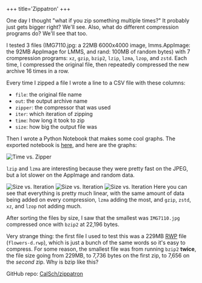 +++
title='Zippatron'
+++

One day I thought "what if you zip something multiple times?" It probably just gets bigger right? We'll see. Also, what do different compression programs do? We'll see that too.

I tested 3 files (IMG7110.jpg: a 22MB 6000x4000 image, lmms.AppImage: the 92MB AppImage for LMMS, and rand: 100MB of random bytes) with 7 crompression programs: `xz`, `gzip`, `bzip2`, `lzip`, `lzma`, `lzop`, and `zstd`. Each time, I compressed the original file, then repeatedly compressed the new archive 16 times in a row.

Every time I zipped a file I wrote a line to a CSV file with these columns:
- `file`: the original file name
- `out`: the output archive name
- `zipper`: the compressor that was used
- `iter`: which iteration of zipping
- `time`: how long it took to zip
- `size`: how big the output file was

Then I wrote a Python Notebook that makes some cool graphs. The exported notebook is [here](/other/zippatron-nb.html), and here are the graphs:

![Time vs. Zipper](/img/zippatron/time_v_zipper.png)

`lzip` and `lzma` are interesting because they were pretty fast on the JPEG, but a lot slower on the AppImage and random data.

![Size vs. Iteration](/img/zippatron/size_v_iter_IMG7110.png)
![Size vs. Iteration](/img/zippatron/size_v_iter_lmms.png)
![Size vs. Iteration](/img/zippatron/size_v_iter_rand.png)
Here you can see that everything is pretty much linear, with the same amount of data being added on every compression, `lzma` adding the most, and `gzip`, `zstd`, `xz`, and `lzop` not adding much.

After sorting the files by size, I saw that the smallest was `IMG7110.jpg` compressed once with `bzip2` at 22,196 bytes.

Very strange thing: the first file I used to test this was a 229MB [RWP](../real-webp) file (`flowers-d.rwp`), which is just a bunch of the same words so it's easy to compress. For some reason, the smallest file was from running `bzip2` **twice**, the file size going from 229MB, to 7,736 bytes on the first zip, to 7,656 on the *second* zip. Why is bzip like this?

GitHub repo: [CalSch/zippatron](https://github.com/CalSch/zippatron)